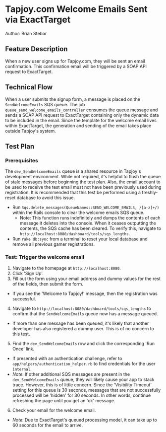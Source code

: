 # Tapjoy.com Welcome Emails Sent via ExactTarget

Author: Brian Stebar


## Feature Description
When a new user signs up for Tapjoy.com, they will be sent an email confirmation.  This confirmation email will be triggered by a SOAP API request to ExactTarget.

## Technical Flow
When a user submits the signup form, a message is placed on the `SendWelcomeEmails` SQS queue.  The job `queue_send_welcome_emails_controller` consumes the queue message and sends a SOAP API request to ExactTarget containing only the dynamic data to be included in the email.  Since the template for the welcome email lives within ExactTarget, the generation and sending of the email takes place outside Tapjoy's system.


## Test Plan

### Prerequisites
The `dev_SendWelcomeEmails` queue is a shared resource in Tapjoy's development environment.  While not required, it's helpful to flush the queue of stale messages before beginning the test plan.  Also, the email account to be used to receive the test email must not have been previously used during registration.  It is recommended that this test be performed using a freshly-reset database to avoid this issue.

* Run `Sqs.delete_messages(QueueNames::SEND_WELCOME_EMAILS, /[a-z]+/)` within the Rails console to clear the welcome emails SQS queue.
  * Note: This function runs indefinitely and dumps the contents of each message it deletes into the console.  When it ceases outputting the contents, the SQS cache has been cleared.  To verify this, navigate to `http://localhost:8080/dashboard/tools/sqs_lengths`.
* Run `rake db:sync` from a terminal to reset your local database and remove all previous gamer registrations.


### Test: Trigger the welcome email

1. Navigate to the homepage at `http://localhost:8080`.
2. Click 'Sign Up'.
3. Fill out the form using your email address and dummy values for the rest of the fields, then submit the form.
  * If you see the 'Welcome to Tapjoy!' message, then the registration was successful.
4. Navigate to `http://localhost:8080/dashboard/tools/sqs_lengths` to confirm that the `SendWelcomeEmails` queue now has a message queued.
  * If more than one message has been queued, it's likely that another developer has also registered a dummy user.  This is of no concern to this test.
5. Find the `dev_SendWelcomeEmails` row and click the corresponding 'Run Once' link.
  * If presented with an authentication challenge, refer to `app/helpers/authentication_helper.rb` to find credentials for the user `internal`.
  * *Note*: If other additional SQS messages are present in the `dev_SendWelcomeEmails` queue, they will likely cause your app to stack trace.  However, this is of little concern.  Since the 'Visibility Timeout' setting for this queue is 30 seconds, messages that are not successfully processed will be 'hidden' for 30 seconds.  In other words, continue refreshing the page until you get an 'ok' message.
6. Check your email for the welcome email.
  * *Note*: Due to ExactTarget's queued processing model, it can take up to 60 seconds for the email to arrive.
